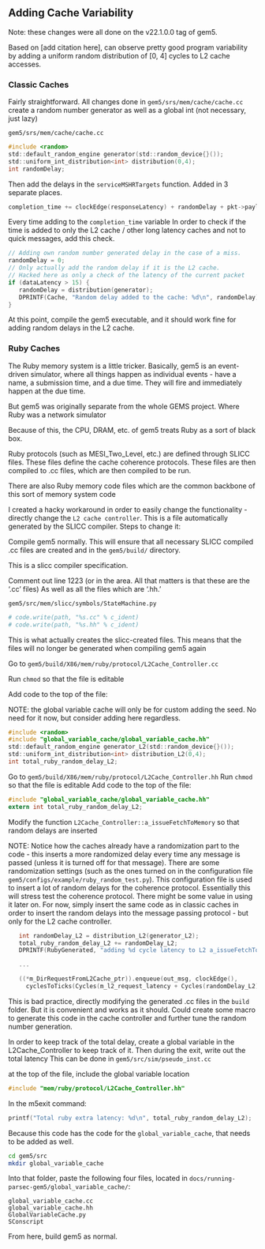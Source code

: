 ## Adding Cache Variability

Note: these changes were all done on the v22.1.0.0 tag of gem5.

Based on [add citation here], can observe pretty good program variability by adding a uniform random distribution of [0, 4] cycles to L2 cache accesses.


### Classic Caches

Fairly straightforward. All changes done in `gem5/srs/mem/cache/cache.cc`
create a random number generator as well as a global int (not necessary, just lazy)

`gem5/srs/mem/cache/cache.cc`
```C
#include <random>
std::default_random_engine generator(std::random_device{}());
std::uniform_int_distribution<int> distribution(0,4);
int randomDelay;
```

Then add the delays in the `serviceMSHRTargets` function. Added in 3 separate places.

```C
completion_time += clockEdge(responseLatency) + randomDelay + pkt->payloadDelay;
```

Every time adding to the `completion_time` variable
In order to check if the time is added to only the L2 cache / other long latency caches and not to quick messages, add this check.

```C
// Adding own random number generated delay in the case of a miss.
randomDelay = 0;
// Only actually add the random delay if it is the L2 cache.
// Hacked here as only a check of the latency of the current packet
if (dataLatency > 15) {
   randomDelay = distribution(generator);
   DPRINTF(Cache, "Random delay added to the cache: %d\n", randomDelay);
}
```

At this point, compile the gem5 executable, and it should work fine for adding random delays in the L2 cache.


### Ruby Caches

The Ruby memory system is a little tricker. Basically, gem5 is an event-driven simulator, where all things happen as individual events - have a name, a submission time, and a due time. They will fire and immediately happen at the due time.

But gem5 was originally separate from the whole GEMS project. Where Ruby was a network simulator

Because of this, the CPU, DRAM, etc. of gem5 treats Ruby as a sort of black box.

Ruby protocols (such as MESI_Two_Level, etc.) are defined through SLICC files. These files define the cache coherence protocols. These files are then compiled to .cc files, which are then compiled to be run.

There are also Ruby memory code files which are the common backbone of this sort of memory system code

I created a hacky workaround in order to easily change the functionality - directly change the `L2 cache controller`. This is a file automatically generated by the SLICC compiler. Steps to change it:

Compile gem5 normally. This will ensure that all necessary SLICC compiled .cc files are created and in the `gem5/build/` directory.

This is a slicc compiler specification.

Comment out line 1223 (or in the area. All that matters is that these are the ‘.cc’ files)
As well as all the files which are ‘.hh.’

`gem5/src/mem/slicc/symbols/StateMachine.py`
```Python
# code.write(path, "%s.cc" % c_ident)
# code.write(path, "%s.hh" % c_ident)
```

This is what actually creates the slicc-created files. This means that the files will no longer be generated when compiling gem5 again

Go to `gem5/build/X86/mem/ruby/protocol/L2Cache_Controller.cc`

Run `chmod` so that the file is editable

Add code to the top of the file:

NOTE: the global variable cache will only be for custom adding the seed. No need for it now, but consider adding here regardless.

```C
#include <random>
#include "global_variable_cache/global_variable_cache.hh"
std::default_random_engine generator_L2(std::random_device{}());
std::uniform_int_distribution<int> distribution_L2(0,4);
int total_ruby_random_delay_L2;
```

Go to `gem5/build/X86/mem/ruby/protocol/L2Cache_Controller.hh`
Run `chmod` so that the file is editable
Add code to the top of the file:

```C
#include "global_variable_cache/global_variable_cache.hh"
extern int total_ruby_random_delay_L2;
```

Modify the function `L2Cache_Controller::a_issueFetchToMemory` so that random delays are inserted

NOTE: Notice how the caches already have a randomization part to the code - this inserts a more randomized delay every time any message is passed (unless it is turned off for that message). There are some randomization settings (such as the ones turned on in the configuration file `gem5/configs/example/ruby_random_test.py`). This configuration file is used to insert a lot of random delays for the coherence protocol. Essentially this will stress test the coherence protocol. There might be some value in using it later on.
For now, simply insert the same code as in classic caches in order to insert the random delays into the message passing protocol - but only for the L2 cache controller.

```C
   int randomDelay_L2 = distribution_L2(generator_L2);
   total_ruby_random_delay_L2 += randomDelay_L2;
   DPRINTF(RubyGenerated, "adding %d cycle latency to L2 a_issueFetchToMemory\n", randomDelay_L2);

   ...

   ((*m_DirRequestFromL2Cache_ptr)).enqueue(out_msg, clockEdge(),
     cyclesToTicks(Cycles(m_l2_request_latency + Cycles(randomDelay_L2))));
```

This is bad practice, directly modifying the generated .cc files in the `build` folder. But it is convenient and works as it should. Could create some macro to generate this code in the cache controller and further tune the random number generation.

In order to keep track of the total delay, create a global variable in the L2Cache_Controller to keep track of it. Then during the exit, write out the total latency
This can be done in `gem5/src/sim/pseudo_inst.cc`

at the top of the file, include the global variable location

```C
#include "mem/ruby/protocol/L2Cache_Controller.hh"
```

In the m5exit command:
```C
printf("Total ruby extra latency: %d\n", total_ruby_random_delay_L2);
```

Because this code has the code for the `global_variable_cache`, that needs to be added as well.

```bash
cd gem5/src
mkdir global_variable_cache
```

Into that folder, paste the following four files, located in `docs/running-parsec-gem5/global_variable_cache/`:

```
global_variable_cache.cc
global_variable_cache.hh
GlobalVariableCache.py
SConscript
```

From here, build gem5 as normal.
